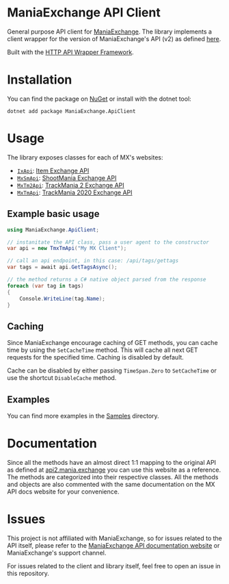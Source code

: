 # ManiaExchange API Client

General purpose API client for [ManiaExchange](https://mania.exchange/). The library implements a client wrapper for the version of ManiaExchange's API (v2) as defined [here](https://api2.mania.exchange/).

Built with the [HTTP API Wrapper Framework](https://github.com/snixtho/hawf).

# Installation
You can find the package on [NuGet](https://www.nuget.org/packages/ManiaExchange.ApiClient) or install with the dotnet tool:
```
dotnet add package ManiaExchange.ApiClient
```

# Usage
The library exposes classes for each of MX's websites:
- [`IxApi`](https://github.com/snixtho/ManiaExchange.ApiClient/blob/master/ManiaExchange.ApiClient/IxApi.cs): [Item Exchange API](https://api2.mania.exchange/search?s=5)
- [`MxSmApi`](https://github.com/snixtho/ManiaExchange.ApiClient/blob/master/ManiaExchange.ApiClient/MxSmApi.cs): [ShootMania Exchange API](https://api2.mania.exchange/search?s=3)
- [`MxTm2Api`](https://github.com/snixtho/ManiaExchange.ApiClient/blob/master/ManiaExchange.ApiClient/MxTm2Api.cs): [TrackMania 2 Exchange API](https://api2.mania.exchange/search?s=1)
- [`MxTmApi`](https://github.com/snixtho/ManiaExchange.ApiClient/blob/master/ManiaExchange.ApiClient/MxTmApi.cs): [TrackMania 2020 Exchange API](https://api2.mania.exchange/search?s=2)

## Example basic usage
```csharp
using ManiaExchange.ApiClient;

// instanitate the API class, pass a user agent to the constructor
var api = new TmxTmApi("My MX Client");

// call an api endpoint, in this case: /api/tags/gettags
var tags = await api.GetTagsAsync();

// the method returns a C# native object parsed from the response
foreach (var tag in tags)
{
    Console.WriteLine(tag.Name);
}
```

## Caching
Since ManiaExchange encourage caching of GET methods, you can cache time by using the `SetCacheTime` method. This will cache all next GET requests for the specified time. Caching is disabled by default.

Cache can be disabled by either passing `TimeSpan.Zero` to `SetCacheTime` or use the shortcut `DisableCache` method.

## Examples
You can find more examples in the [Samples](Samples/) directory.

# Documentation
Since all the methods have an almost direct 1:1 mapping to the original API as defined at [api2.mania.exchange](https://api2.mania.exchange/) you can use this website as a reference. The methods are categorized into their respective classes. All the methods and objects are also commented with the same documentation on the MX API docs website for your convenience.

# Issues
This project is not affiliated with ManiaExchange, so for issues related to the API itself, please refer to the [ManiaExchange API documentation website](https://api2.mania.exchange/) or ManiaExchange's support channel.

For issues related to the client and library itself, feel free to open an issue in this repository.
